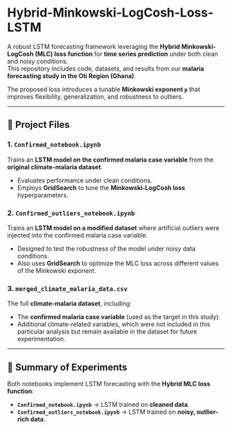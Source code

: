 # Hybrid-Minkowski-LogCosh-Loss-LSTM

A robust LSTM forecasting framework leveraging the **Hybrid Minkowski-LogCosh (MLC) loss function** for **time series prediction** under both clean and noisy conditions.  
This repository includes code, datasets, and results from our **malaria forecasting study in the Oti Region (Ghana)**.  

The proposed loss introduces a tunable **Minkowski exponent `p`** that improves flexibility, generalization, and robustness to outliers.  

---

## 📂 Project Files

### 1. `Confirmed_notebook.ipynb`
Trains an **LSTM model on the confirmed malaria case variable** from the **original climate-malaria dataset**.  
- Evaluates performance under clean conditions.  
- Employs **GridSearch** to tune the **Minkowski-LogCosh loss** hyperparameters.  

### 2. `Confirmed_outliers_notebook.ipynb`
Trains an **LSTM model on a modified dataset** where artificial outliers were injected into the confirmed malaria case variable.  
- Designed to test the robustness of the model under noisy data conditions.  
- Also uses **GridSearch** to optimize the MLC loss across different values of the Minkowski exponent.  

### 3. `merged_climate_malaria_data.csv`
The full **climate-malaria dataset**, including:  
- The **confirmed malaria case variable** (used as the target in this study).  
- Additional climate-related variables, which were not included in this particular analysis but remain available in the dataset for future experimentation.  

---

## 🔬 Summary of Experiments

Both notebooks implement LSTM forecasting with the **Hybrid MLC loss function**:  

- **`Confirmed_notebook.ipynb`** → LSTM trained on **cleaned data**.  
- **`Confirmed_outliers_notebook.ipynb`** → LSTM trained on **noisy, outlier-rich data**.  
